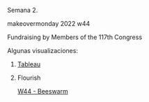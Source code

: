 Semana 2.

makeovermonday 2022 w44

Fundraising by Members of the 117th Congress

Algunas visualizaciones:

1. [Tableau](https://fabianghi.github.io/infovis/s2/tableau.html)
2. Flourish

   [W44 - Beeswarm](https://fabianghi.github.io/infovis/s2/Flourixh_W44_Beeswarm.html.html) 


